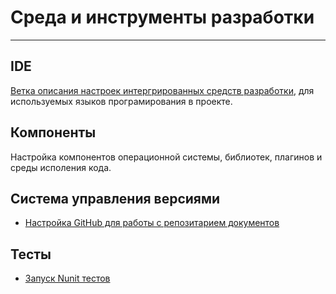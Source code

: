 # Среда и инструменты разработки #

---

## IDE ##

[Ветка описания настроек интергрированных средств разработки](components/main), для используемых языков програмирования в проекте.

## Компоненты ##

Настройка компонентов операционной системы, библиотек, плагинов и среды исполения кода.

## Система управления версиями ##

* [Настройка GitHub для работы с репозитарием документов](vcs/git_hub_setting.md)

## Тесты ##

* [Запуск Nunit тестов](test_adapter/README.md)